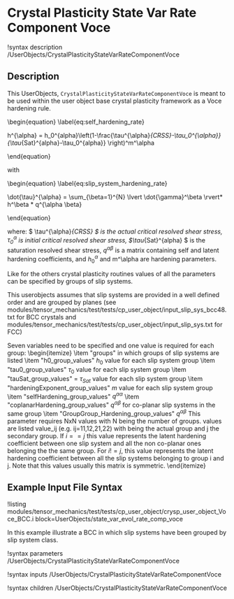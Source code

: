 # Crystal Plasticity State Var Rate Component Voce

!syntax description /UserObjects/CrystalPlasticityStateVarRateComponentVoce

## Description

This UserObjects, `CrystalPlasticityStateVarRateComponentVoce` is meant to be used within the user object base crystal plasticity framework as a Voce hardening rule.

\begin{equation}
\label{eq:self_hardening_rate}

h^{\alpha} = h_0^{alpha}\left(1-\frac{\tau^{\alpha}_{CRSS}-\tau_0^{\alpha}}{\tau_{Sat}^{alpha}-\tau_0^{alpha}} \right)^m^\alpha

\end{equation}

with

\begin{equation}
\label{eq:slip_system_hardening_rate}

\dot{\tau}^{\alpha} = \sum_{\beta=1}^{N} \lvert \dot{\gamma}^\beta \rvert* h^\beta * q^{\alpha \beta}

\end{equation}


where: $ \tau^{\alpha}_{CRSS} $ is the actual critical resolved shear stress, $\tau^{\alpha}_{0}$ is initial critical resolved shear stress, $\tau_{Sat}^{alpha} $ is the saturation resolved shear stress, $q^{\alpha \beta}$ is a matrix containing self and latent hardening coefficients, and $h_0^{\alpha}$ and m^\alpha are hardening parameters.

Like for the others crystal plasticity routines values of all the parameters can be specified by groups of slip systems.

This userobjects assumes that slip systems are provided in a well defined order and are grouped by planes (see  modules/tensor_mechanics/test/tests/cp_user_object/input_slip_sys_bcc48.txt for BCC crystals and modules/tensor_mechanics/test/tests/cp_user_object/input_slip_sys.txt for FCC)

Seven variables need to be specified and one value is required for each group:
\begin{itemize}
\item "groups" in which groups of slip systems are listed
\item "h0_group_values" $h_0$ value for each slip system group
\item "tau0_group_values" $\tau_0$ value for each slip system group
\item "tauSat_group_values" = $\tau_{Sat}$ value for each slip system group
\item "hardeningExponent_group_values" $m$ value for each slip system group
\item "selfHardening_group_values" $q^{\alpha\alpha}$
\item "coplanarHardening_group_values" $q^{\alpha\beta}$ for co-planar slip systems in the same group
\item "GroupGroup_Hardening_group_values" $q^{\alpha\beta}$ This parameter requires NxN values with N being the number of groups. values are listed value_ij (e.g. ij=11,12,21,22) with being the actual group and j the secondary group.
If $i==j$ this value represents the latent hardening coefficient between one slip system and all the non co-planar ones belonging the the same group. For $i!=j$, this value represents the latent hardening coefficient between all the slip systems belonging to group i and j.
Note that this values usually this matrix is symmetric.
\end{itemize}



## Example Input File Syntax

!listing modules/tensor_mechanics/test/tests/cp_user_object/crysp_user_object_Voce_BCC.i block=UserObjects/state_var_evol_rate_comp_voce

In this example illustrate a BCC in which slip systems have been grouped by slip system class.

!syntax parameters /UserObjects/CrystalPlasticityStateVarRateComponentVoce

!syntax inputs /UserObjects/CrystalPlasticityStateVarRateComponentVoce

!syntax children /UserObjects/CrystalPlasticityStateVarRateComponentVoce
